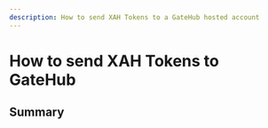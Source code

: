 ```yaml
---
description: How to send XAH Tokens to a GateHub hosted account
---
```


# How to send XAH Tokens to GateHub

## Summary&#x20;

